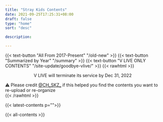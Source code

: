 ```yaml
---
title: "Stray Kids Contents"
date: 2021-09-25T17:25:31+08:00
draft: false
type: "home"
sort: "desc"

description:

---
```

{{< text-button "All From 2017-Present" "/old-new" >}}
{{< text-button "Summarized by Year" "/summary" >}}
{{< text-button "V LIVE ONLY CONTENTS" "/site-update/goodbye-vlive/" >}}
{{< rawhtml >}}
<p style="text-align:center">V LIVE will terminate its service by Dec 31, 2022</p>
<div class="highlight-red">
  ⚠ Please credit <a href="https://twitter.com/CH_SKZ_">@CH_SKZ_</a> if this helped you find the contents you want to re-upload or re-organize
</div>
{{< /rawhtml >}}

{{< latest-contents p="">}}

{{< all-contents >}}
